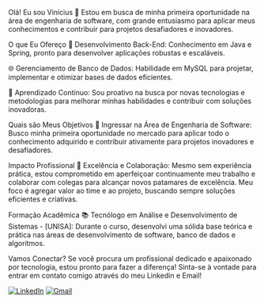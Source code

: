 Olá! Eu sou Vinícius 👋
Estou em busca de minha primeira oportunidade na área de engenharia de software, com grande entusiasmo para aplicar meus conhecimentos e contribuir para projetos desafiadores e inovadores.

O que Eu Ofereço
🚀 Desenvolvimento Back-End: Conhecimento em Java e Spring, pronto para desenvolver aplicações robustas e escaláveis.

🌐 Gerenciamento de Banco de Dados: Habilidade em MySQL para projetar, implementar e otimizar bases de dados eficientes.

🧠 Aprendizado Contínuo: Sou proativo na busca por novas tecnologias e metodologias para melhorar minhas habilidades e contribuir com soluções inovadoras.

Quais são Meus Objetivos
🎯 Ingressar na Área de Engenharia de Software: Busco minha primeira oportunidade no mercado para aplicar todo o conhecimento adquirido e contribuir ativamente para projetos inovadores e desafiadores.

Impacto Profissional
🌟 Excelência e Colaboração: Mesmo sem experiência prática, estou comprometido em aperfeiçoar continuamente meu trabalho e colaborar com colegas para alcançar novos patamares de excelência. Meu foco é agregar valor ao time e ao projeto, buscando sempre soluções eficientes e criativas.

Formação Acadêmica
📚 Tecnólogo em Análise e Desenvolvimento de Sistemas - [UNISA]: Durante o curso, desenvolvi uma sólida base teórica e prática nas áreas de desenvolvimento de software, banco de dados e algoritmos.

Vamos Conectar?
Se você procura um profissional dedicado e apaixonado por tecnologia, estou pronto para fazer a diferença! Sinta-se à vontade para entrar em contato comigo através do meu Linkedin e Email!

[![LinkedIn](https://img.shields.io/badge/LinkedIn-0077B5?style=for-the-badge&logo=linkedin&logoColor=white)](https://www.linkedin.com/in/viniciusfernandespinheiro?utm_source=share&utm_campaign=share_via&utm_content=profile&utm_medium=ios_app)
[![Gmail](https://img.shields.io/badge/Gmail-333333?style=for-the-badge&logo=gmail&logoColor=red)](mailto:viniviniciusfernandes15@gmail.com)


